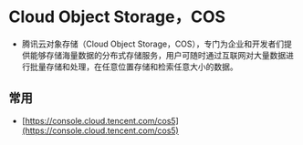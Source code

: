 # Cloud Object Storage，COS

- 腾讯云对象存储（Cloud Object Storage，COS），专门为企业和开发者们提供能够存储海量数据的分布式存储服务，用户可随时通过互联网对大量数据进行批量存储和处理，在任意位置存储和检索任意大小的数据。

## 常用

- [https://console.cloud.tencent.com/cos5](https://console.cloud.tencent.com/cos5)
